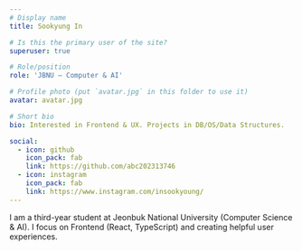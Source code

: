 ```yaml
---
# Display name
title: Sookyung In

# Is this the primary user of the site?
superuser: true

# Role/position
role: 'JBNU — Computer & AI'

# Profile photo (put `avatar.jpg` in this folder to use it)
avatar: avatar.jpg

# Short bio
bio: Interested in Frontend & UX. Projects in DB/OS/Data Structures.

social:
  - icon: github
    icon_pack: fab
    link: https://github.com/abc202313746
  - icon: instagram
    icon_pack: fab
    link: https://www.instagram.com/insookyoung/
---
```


I am a third-year student at Jeonbuk National University (Computer Science & AI). I focus on Frontend (React, TypeScript) and creating helpful user experiences.

